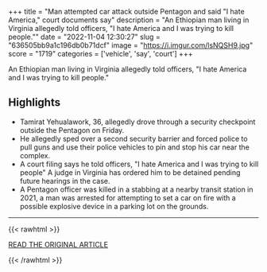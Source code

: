 +++
title = "Man attempted car attack outside Pentagon and said \"I hate America,\" court documents say"
description = "An Ethiopian man living in Virginia allegedly told officers, \"I hate America and I was trying to kill people.\""
date = "2022-11-04 12:30:27"
slug = "636505bb9a1c196db0b71dcf"
image = "https://i.imgur.com/lsNQSH9.jpg"
score = "1719"
categories = ['vehicle', 'say', 'court']
+++

An Ethiopian man living in Virginia allegedly told officers, \"I hate America and I was trying to kill people.\"

## Highlights

- Tamirat Yehualawork, 36, allegedly drove through a security checkpoint outside the Pentagon on Friday.
- He allegedly sped over a second security barrier and forced police to pull guns and use their police vehicles to pin and stop his car near the complex.
- A court filing says he told officers, "I hate America and I was trying to kill people" A judge in Virginia has ordered him to be detained pending future hearings in the case.
- A Pentagon officer was killed in a stabbing at a nearby transit station in 2021, a man was arrested for attempting to set a car on fire with a possible explosive device in a parking lot on the grounds.

---

{{< rawhtml >}}
  <p class="article-category">
    <a target="_blank" href="https://www.cbsnews.com/news/pentagon-arrest-attempted-car-attack-security-checkpoint/">READ THE ORIGINAL ARTICLE</a>
  </p>
{{< /rawhtml >}}
